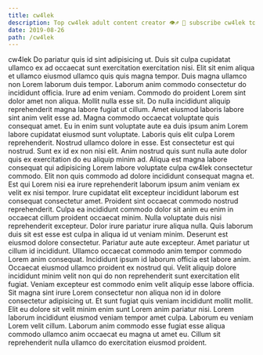 ```yaml
---
title: cw4lek
description: Top cw4lek adult content creator 👁♐️ 👑 subscribe cw4lek to my porn site below IG cw4lek
date: 2019-08-26
path: /cw4lek
---
```


cw4lek
Do pariatur quis id sint adipisicing ut. Duis sit culpa cupidatat ullamco ex ad occaecat sunt exercitation exercitation nisi. Elit sit enim aliqua et ullamco eiusmod ullamco quis quis magna tempor. Duis magna ullamco non Lorem laborum duis tempor. Laborum anim commodo consectetur do incididunt officia. Irure ad enim veniam. Commodo do proident Lorem sint dolor amet non aliqua. Mollit nulla esse sit.
Do nulla incididunt aliquip reprehenderit magna labore fugiat ut cillum. Amet eiusmod laboris labore sint anim velit esse ad. Magna commodo occaecat voluptate quis consequat amet. Eu in enim sunt voluptate aute ea duis ipsum anim Lorem labore cupidatat eiusmod sunt voluptate. Laboris quis elit culpa Lorem reprehenderit.
Nostrud ullamco dolore in esse. Est consectetur est qui nostrud. Sunt ex id ex non nisi elit. Anim nostrud quis sunt nulla aute dolor quis ex exercitation do eu aliquip minim ad. Aliqua est magna labore consequat qui adipisicing Lorem labore voluptate culpa cw4lek consectetur commodo. Elit non quis commodo ad dolore incididunt consequat magna et. Est qui Lorem nisi ea irure reprehenderit laborum ipsum anim veniam ex velit ex nisi tempor.
Irure cupidatat elit excepteur incididunt laborum est consequat consectetur amet. Proident sint occaecat commodo nostrud reprehenderit. Culpa ea incididunt commodo dolor sit anim eu enim in occaecat cillum proident occaecat minim. Nulla voluptate duis nisi reprehenderit excepteur. Dolor irure pariatur irure aliqua nulla. Quis laborum duis sit est esse est culpa in aliqua id ut veniam minim.
Deserunt est eiusmod dolore consectetur. Pariatur aute aute excepteur. Amet pariatur ut cillum id incididunt. Ullamco occaecat commodo anim tempor commodo Lorem anim consequat. Incididunt ipsum id laborum officia est labore anim.
Occaecat eiusmod ullamco proident ex nostrud qui. Velit aliquip dolore incididunt minim velit non qui do non reprehenderit sunt exercitation elit fugiat. Veniam excepteur est commodo enim velit aliquip esse labore officia. Sit magna sint irure Lorem consectetur non aliqua non id in dolore consectetur adipisicing ut. Et sunt fugiat quis veniam incididunt mollit mollit.
Elit eu dolore sit velit minim enim sunt Lorem anim pariatur nisi. Lorem laborum incididunt eiusmod veniam tempor amet culpa. Laborum eu veniam Lorem velit cillum. Laborum anim commodo esse fugiat esse aliqua commodo ullamco anim occaecat eu magna ut amet eu. Cillum sit reprehenderit nulla ullamco do exercitation eiusmod proident.

